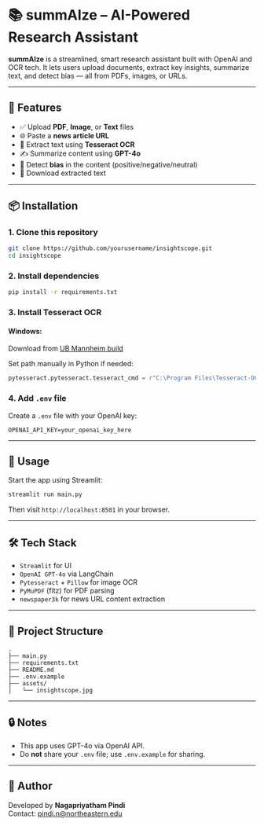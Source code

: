 
# 📚 summAIze – AI-Powered Research Assistant

**summAIze** is a streamlined, smart research assistant built with OpenAI and OCR tech. It lets users upload documents, extract key insights, summarize text, and detect bias — all from PDFs, images, or URLs.

---

## 🚀 Features

- ✅ Upload **PDF**, **Image**, or **Text** files
- 🌐 Paste a **news article URL**
- 🧠 Extract text using **Tesseract OCR**
- ✍️ Summarize content using **GPT-4o**
- 🧠 Detect **bias** in the content (positive/negative/neutral)
- 💾 Download extracted text

---

## 📦 Installation

### 1. Clone this repository
```bash
git clone https://github.com/yourusername/insightscope.git
cd insightscope
```

### 2. Install dependencies
```bash
pip install -r requirements.txt
```

### 3. Install Tesseract OCR

#### Windows:
Download from [UB Mannheim build](https://github.com/UB-Mannheim/tesseract/wiki)

Set path manually in Python if needed:
```python
pytesseract.pytesseract.tesseract_cmd = r"C:\Program Files\Tesseract-OCR\tesseract.exe"
```

### 4. Add `.env` file
Create a `.env` file with your OpenAI key:

```
OPENAI_API_KEY=your_openai_key_here
```

---

## 🧠 Usage

Start the app using Streamlit:

```bash
streamlit run main.py
```

Then visit `http://localhost:8501` in your browser.

---

## 🛠 Tech Stack

- `Streamlit` for UI
- `OpenAI GPT-4o` via LangChain
- `Pytesseract` + `Pillow` for image OCR
- `PyMuPDF` (fitz) for PDF parsing
- `newspaper3k` for news URL content extraction

---

## 📁 Project Structure

```
.
├── main.py
├── requirements.txt
├── README.md
├── .env.example
├── assets/
│   └── insightscope.jpg
```

---

## 🔒 Notes

- This app uses GPT-4o via OpenAI API.
- Do **not** share your `.env` file; use `.env.example` for sharing.

---

## 🙌 Author

Developed by **Nagapriyatham Pindi**  
Contact: [pindi.n@northeastern.edu](mailto:pindi.n@northeastern.edu)
